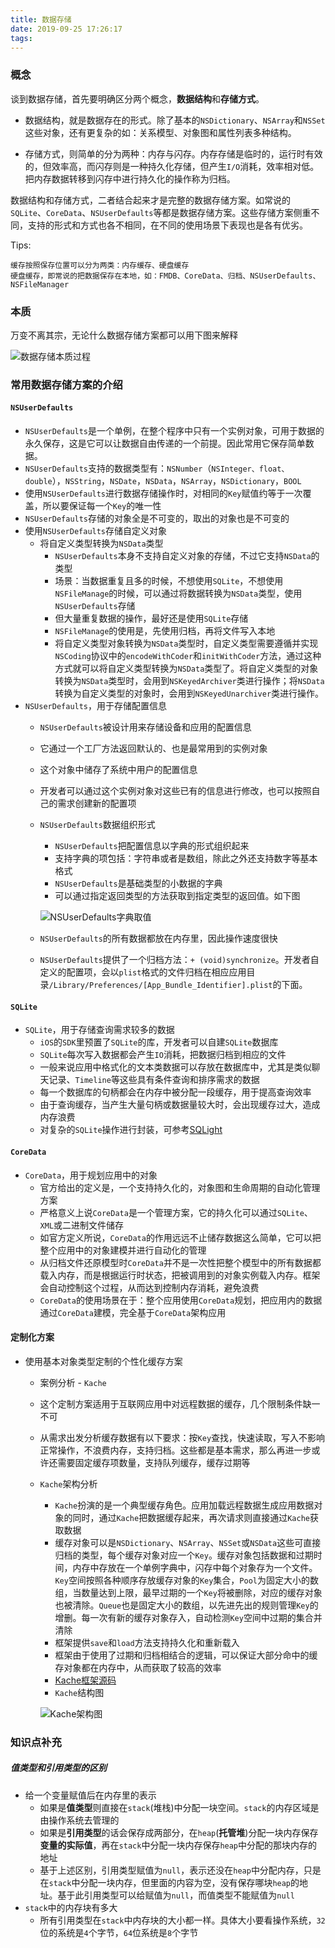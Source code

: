 ```yaml
---
title: 数据存储
date: 2019-09-25 17:26:17
tags:
---
```


### 概念

谈到数据存储，首先要明确区分两个概念，**数据结构**和**存储方式**。

   * 数据结构，就是数据存在的形式。除了基本的`NSDictionary`、`NSArray`和`NSSet`这些对象，还有更复杂的如：关系模型、对象图和属性列表多种结构。

   * 存储方式，则简单的分为两种：内存与闪存。内存存储是临时的，运行时有效的，但效率高，而闪存则是一种持久化存储，但产生`I/O`消耗，效率相对低。把内存数据转移到闪存中进行持久化的操作称为归档。

数据结构和存储方式，二者结合起来才是完整的数据存储方案。如常说的`SQLite`、`CoreData`、`NSUserDefaults`等都是数据存储方案。这些存储方案侧重不同，支持的形式和方式也各不相同，在不同的使用场景下表现也是各有优劣。

Tips:

```
缓存按照保存位置可以分为两类：内存缓存、硬盘缓存
硬盘缓存，即常说的把数据保存在本地，如：FMDB、CoreData、归档、NSUserDefaults、NSFileManager
```

### 本质

万变不离其宗，无论什么数据存储方案都可以用下图来解释

![数据存储本质过程](数据存储/数据存储本质过程.png)

### 常用数据存储方案的介绍

#### `NSUserDefaults`

* `NSUserDefaults`是一个单例，在整个程序中只有一个实例对象，可用于数据的永久保存，这是它可以让数据自由传递的一个前提。因此常用它保存简单数据。
* `NSUserDefaults`支持的数据类型有：`NSNumber`（`NSInteger、float、double`），`NSString`，`NSDate`，`NSData`，`NSArray`，`NSDictionary`，`BOOL`
* 使用`NSUserDefaults`进行数据存储操作时，对相同的`Key`赋值约等于一次覆盖，所以要保证每一个`Key`的唯一性
* `NSUserDefaults`存储的对象全是不可变的，取出的对象也是不可变的
* 使用`NSUserDefaults`存储自定义对象
   * 将自定义类型转换为`NSData`类型
       * `NSUserDefaults`本身不支持自定义对象的存储，不过它支持`NSData`的类型
       * 场景：当数据重复且多的时候，不想使用`SQLite`，不想使用`NSFileManage`的时候，可以通过将数据转换为`NSData`类型，使用`NSUserDefaults`存储
       * 但大量重复数据的操作，最好还是使用`SQLite`存储
       * `NSFileManage`的使用是，先使用归档，再将文件写入本地
       * 将自定义类型对象转换为`NSData`类型时，自定义类型需要遵循并实现`NSCoding`协议中的`encodeWithCoder`和`initWithCoder`方法，通过这种方式就可以将自定义类型转换为`NSData`类型了。将自定义类型的对象转换为`NSData`类型时，会用到`NSKeyedArchiver`类进行操作；将`NSData`转换为自定义类型的对象时，会用到`NSKeyedUnarchiver`类进行操作。
* `NSUserDefaults`，用于存储配置信息
   * `NSUserDefaults`被设计用来存储设备和应用的配置信息
   * 它通过一个工厂方法返回默认的、也是最常用到的实例对象
   * 这个对象中储存了系统中用户的配置信息
   * 开发者可以通过这个实例对象对这些已有的信息进行修改，也可以按照自己的需求创建新的配置项
   * `NSUserDefaults`数据组织形式
      * `NSUserDefaults`把配置信息以字典的形式组织起来
      * 支持字典的项包括：字符串或者是数组，除此之外还支持数字等基本格式
      * `NSUserDefaults`是基础类型的小数据的字典
      * 可以通过指定返回类型的方法获取到指定类型的返回值。如下图

      ![NSUserDefaults字典取值](数据存储/NSUserDefaults字典取值.png)
      
   * `NSUserDefaults`的所有数据都放在内存里，因此操作速度很快
   * `NSUserDefaults`提供了一个归档方法：`+ (void)synchronize`。开发者自定义的配置项，会以`plist`格式的文件归档在相应应用目录`/Library/Preferences/[App_Bundle_Identifier].plist`的下面。

#### `SQLite`

* `SQLite`，用于存储查询需求较多的数据
   * `iOS`的`SDK`里预置了`SQLite`的库，开发者可以自建`SQLite`数据库
   * `SQLite`每次写入数据都会产生`IO`消耗，把数据归档到相应的文件
   * 一般来说应用中格式化的文本类数据可以存放在数据库中，尤其是类似聊天记录、`Timeline`等这些具有条件查询和排序需求的数据
   * 每一个数据库的句柄都会在内存中被分配一段缓存，用于提高查询效率
   * 由于查询缓存，当产生大量句柄或数据量较大时，会出现缓存过大，造成内存浪费
   * 对复杂的`SQLite`操作进行封装，可参考[SQLight](https://github.com/gaosboy/SQLight)

#### `CoreData`

* `CoreData`，用于规划应用中的对象
   * 官方给出的定义是，一个支持持久化的，对象图和生命周期的自动化管理方案
   * 严格意义上说`CoreData`是一个管理方案，它的持久化可以通过`SQLite`、`XML`或二进制文件储存
   * 如官方定义所说，`CoreData`的作用远远不止储存数据这么简单，它可以把整个应用中的对象建模并进行自动化的管理
   * 从归档文件还原模型时`CoreData`并不是一次性把整个模型中的所有数据都载入内存，而是根据运行时状态，把被调用到的对象实例载入内存。框架会自动控制这个过程，从而达到控制内存消耗，避免浪费
   * `CoreData`的使用场景在于：整个应用使用`CoreData`规划，把应用内的数据通过`CoreData`建模，完全基于`CoreData`架构应用

#### 定制化方案

* 使用基本对象类型定制的个性化缓存方案
   * 案例分析 - `Kache`
   * 这个定制方案适用于互联网应用中对远程数据的缓存，几个限制条件缺一不可
   * 从需求出发分析缓存数据有以下要求：按`Key`查找，快速读取，写入不影响正常操作，不浪费内存，支持归档。这些都是基本需求，那么再进一步或许还需要固定缓存项数量，支持队列缓存，缓存过期等
   * `Kache`架构分析
       * `Kache`扮演的是一个典型缓存角色。应用加载远程数据生成应用数据对象的同时，通过`Kache`把数据缓存起来，再次请求则直接通过`Kache`获取数据
       * 缓存对象可以是`NSDictionary`、`NSArray`、`NSSet`或`NSData`这些可直接归档的类型，每个缓存对象对应一个`Key`。缓存对象包括数据和过期时间，内存中存放在一个单例字典中，闪存中每个对象存为一个文件。`Key`空间按照各种顺序存放缓存对象的`Key`集合，`Pool`为固定大小的数组，当数量达到上限，最早过期的一个`Key`将被删除，对应的缓存对象也被清除。`Queue`也是固定大小的数组，以先进先出的规则管理`Key`的增删。每一次有新的缓存对象存入，自动检测`Key`空间中过期的集合并清除
       * 框架提供`save`和`load`方法支持持久化和重新载入
       * 框架由于使用了过期和归档相结合的逻辑，可以保证大部分命中的缓存对象都在内存中，从而获取了较高的效率
       * [Kache框架源码](https://github.com/gaosboy/kache)
       * `Kache`结构图

       ![Kache架构图](数据存储/Kache架构图.png)
     
### 知识点补充

##### 值类型和引用类型的区别

* 给一个变量赋值后在内存里的表示
  * 如果是**值类型**则直接在`stack`(堆栈)中分配一块空间。`stack`的内存区域是由操作系统去管理的
  * 如果是**引用类型**的话会保存成两部分，在`heap`(**托管堆**)分配一块内存保存**变量的实际值**，再在`stack`中分配一块内存保存`heap`中分配的那块内存的地址
  * 基于上述区别，引用类型赋值为`null`，表示还没在`heap`中分配内存，只是在`stack`中分配一块内存，但里面的内容为空，没有保存哪块`heap`的地址。基于此引用类型可以给赋值为`null`，而值类型不能赋值为`null`
* `stack`中的内存块有多大
  * 所有引用类型在`stack`中内存块的大小都一样。具体大小要看操作系统，`32`位的系统是`4`个字节，`64`位系统是`8`个字节
